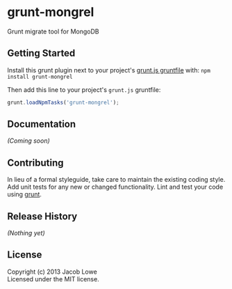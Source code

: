 # grunt-mongrel

Grunt migrate tool for MongoDB

## Getting Started
Install this grunt plugin next to your project's [grunt.js gruntfile][getting_started] with: `npm install grunt-mongrel`

Then add this line to your project's `grunt.js` gruntfile:

```javascript
grunt.loadNpmTasks('grunt-mongrel');
```

[grunt]: http://gruntjs.com/
[getting_started]: https://github.com/gruntjs/grunt/blob/master/docs/getting_started.md

## Documentation
_(Coming soon)_

## Contributing
In lieu of a formal styleguide, take care to maintain the existing coding style. Add unit tests for any new or changed functionality. Lint and test your code using [grunt][grunt].

## Release History
_(Nothing yet)_

## License
Copyright (c) 2013 Jacob Lowe  
Licensed under the MIT license.
